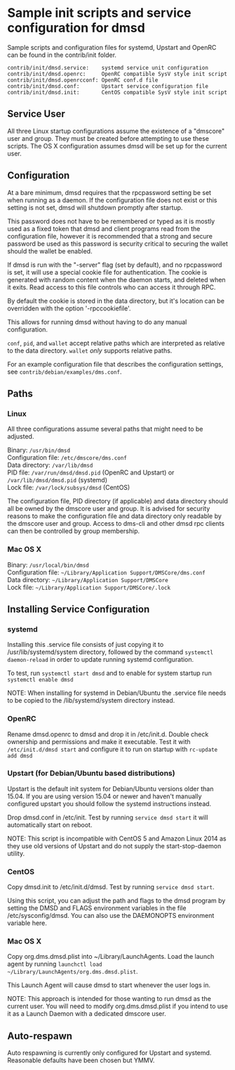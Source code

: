 Sample init scripts and service configuration for dmsd
==========================================================

Sample scripts and configuration files for systemd, Upstart and OpenRC
can be found in the contrib/init folder.

    contrib/init/dmsd.service:    systemd service unit configuration
    contrib/init/dmsd.openrc:     OpenRC compatible SysV style init script
    contrib/init/dmsd.openrcconf: OpenRC conf.d file
    contrib/init/dmsd.conf:       Upstart service configuration file
    contrib/init/dmsd.init:       CentOS compatible SysV style init script

Service User
---------------------------------

All three Linux startup configurations assume the existence of a "dmscore" user
and group.  They must be created before attempting to use these scripts.
The OS X configuration assumes dmsd will be set up for the current user.

Configuration
---------------------------------

At a bare minimum, dmsd requires that the rpcpassword setting be set
when running as a daemon.  If the configuration file does not exist or this
setting is not set, dmsd will shutdown promptly after startup.

This password does not have to be remembered or typed as it is mostly used
as a fixed token that dmsd and client programs read from the configuration
file, however it is recommended that a strong and secure password be used
as this password is security critical to securing the wallet should the
wallet be enabled.

If dmsd is run with the "-server" flag (set by default), and no rpcpassword is set,
it will use a special cookie file for authentication. The cookie is generated with random
content when the daemon starts, and deleted when it exits. Read access to this file
controls who can access it through RPC.

By default the cookie is stored in the data directory, but it's location can be overridden
with the option '-rpccookiefile'.

This allows for running dmsd without having to do any manual configuration.

`conf`, `pid`, and `wallet` accept relative paths which are interpreted as
relative to the data directory. `wallet` *only* supports relative paths.

For an example configuration file that describes the configuration settings,
see `contrib/debian/examples/dms.conf`.

Paths
---------------------------------

### Linux

All three configurations assume several paths that might need to be adjusted.

Binary:              `/usr/bin/dmsd`  
Configuration file:  `/etc/dmscore/dms.conf`  
Data directory:      `/var/lib/dmsd`  
PID file:            `/var/run/dmsd/dmsd.pid` (OpenRC and Upstart) or `/var/lib/dmsd/dmsd.pid` (systemd)  
Lock file:           `/var/lock/subsys/dmsd` (CentOS)  

The configuration file, PID directory (if applicable) and data directory
should all be owned by the dmscore user and group.  It is advised for security
reasons to make the configuration file and data directory only readable by the
dmscore user and group.  Access to dms-cli and other dmsd rpc clients
can then be controlled by group membership.

### Mac OS X

Binary:              `/usr/local/bin/dmsd`  
Configuration file:  `~/Library/Application Support/DMSCore/dms.conf`  
Data directory:      `~/Library/Application Support/DMSCore`  
Lock file:           `~/Library/Application Support/DMSCore/.lock`  

Installing Service Configuration
-----------------------------------

### systemd

Installing this .service file consists of just copying it to
/usr/lib/systemd/system directory, followed by the command
`systemctl daemon-reload` in order to update running systemd configuration.

To test, run `systemctl start dmsd` and to enable for system startup run
`systemctl enable dmsd`

NOTE: When installing for systemd in Debian/Ubuntu the .service file needs to be copied to the /lib/systemd/system directory instead.

### OpenRC

Rename dmsd.openrc to dmsd and drop it in /etc/init.d.  Double
check ownership and permissions and make it executable.  Test it with
`/etc/init.d/dmsd start` and configure it to run on startup with
`rc-update add dmsd`

### Upstart (for Debian/Ubuntu based distributions)

Upstart is the default init system for Debian/Ubuntu versions older than 15.04. If you are using version 15.04 or newer and haven't manually configured upstart you should follow the systemd instructions instead.

Drop dmsd.conf in /etc/init.  Test by running `service dmsd start`
it will automatically start on reboot.

NOTE: This script is incompatible with CentOS 5 and Amazon Linux 2014 as they
use old versions of Upstart and do not supply the start-stop-daemon utility.

### CentOS

Copy dmsd.init to /etc/init.d/dmsd. Test by running `service dmsd start`.

Using this script, you can adjust the path and flags to the dmsd program by
setting the DMSD and FLAGS environment variables in the file
/etc/sysconfig/dmsd. You can also use the DAEMONOPTS environment variable here.

### Mac OS X

Copy org.dms.dmsd.plist into ~/Library/LaunchAgents. Load the launch agent by
running `launchctl load ~/Library/LaunchAgents/org.dms.dmsd.plist`.

This Launch Agent will cause dmsd to start whenever the user logs in.

NOTE: This approach is intended for those wanting to run dmsd as the current user.
You will need to modify org.dms.dmsd.plist if you intend to use it as a
Launch Daemon with a dedicated dmscore user.

Auto-respawn
-----------------------------------

Auto respawning is currently only configured for Upstart and systemd.
Reasonable defaults have been chosen but YMMV.
